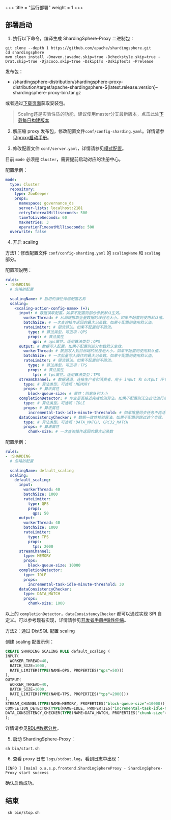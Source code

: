 +++
title = "运行部署"
weight = 1
+++

## 部署启动

1. 执行以下命令，编译生成 ShardingSphere-Proxy 二进制包：

```
git clone --depth 1 https://github.com/apache/shardingsphere.git
cd shardingsphere
mvn clean install -Dmaven.javadoc.skip=true -Dcheckstyle.skip=true -Drat.skip=true -Djacoco.skip=true -DskipITs -DskipTests -Prelease
```

发布包：
- /shardingsphere-distribution/shardingsphere-proxy-distribution/target/apache-shardingsphere-${latest.release.version}-shardingsphere-proxy-bin.tar.gz

或者通过[下载页面]( https://shardingsphere.apache.org/document/current/cn/downloads/ )获取安装包。

> Scaling还是实验性质的功能，建议使用master分支最新版本，点击此处[下载每日构建版本]( https://github.com/apache/shardingsphere#nightly-builds )

2. 解压缩 proxy 发布包，修改配置文件`conf/config-sharding.yaml`。详情请参见[proxy启动手册](/cn/user-manual/shardingsphere-proxy/startup/bin/)。

3. 修改配置文件 `conf/server.yaml`，详情请参见[模式配置](/cn/user-manual/shardingsphere-jdbc/yaml-config/mode/)。

目前 `mode` 必须是 `Cluster`，需要提前启动对应的注册中心。

配置示例：
```yaml
mode:
  type: Cluster
  repository:
    type: ZooKeeper
    props:
      namespace: governance_ds
      server-lists: localhost:2181
      retryIntervalMilliseconds: 500
      timeToLiveSeconds: 60
      maxRetries: 3
      operationTimeoutMilliseconds: 500
  overwrite: false
```

4. 开启 scaling

方法1：修改配置文件 `conf/config-sharding.yaml` 的 `scalingName` 和 `scaling` 部分。

配置项说明：
```yaml
rules:
- !SHARDING
  # 忽略的配置
  
  scalingName: # 启用的弹性伸缩配置名称
  scaling:
    <scaling-action-config-name> (+):
      input: # 数据读取配置。如果不配置则部分参数默认生效。
        workerThread: # 从源端摄取全量数据的线程池大小。如果不配置则使用默认值。
        batchSize: # 一次查询操作返回的最大记录数。如果不配置则使用默认值。
        rateLimiter: # 限流算法。如果不配置则不限流。
          type: # 算法类型。可选项：QPS
          props: # 算法属性
            qps: # qps属性。适用算法类型：QPS
      output: # 数据写入配置。如果不配置则部分参数默认生效。
        workerThread: # 数据写入到目标端的线程池大小。如果不配置则使用默认值。
        batchSize: # 一次批量写入操作的最大记录数。如果不配置则使用默认值。
        rateLimiter: # 限流算法。如果不配置则不限流。
          type: # 算法类型。可选项：TPS
          props: # 算法属性
            tps: # tps属性。适用算法类型：TPS
      streamChannel: # 数据通道，连接生产者和消费者，用于 input 和 output 环节。如果不配置则默认使用 MEMORY 类型
        type: # 算法类型。可选项：MEMORY
        props: # 算法属性
          block-queue-size: # 属性：阻塞队列大小
      completionDetector: # 作业是否接近完成检测算法。如果不配置则无法自动进行后续步骤，可以通过 DistSQL 手动操作。
        type: # 算法类型。可选项：IDLE
        props: # 算法属性
          incremental-task-idle-minute-threshold: # 如果增量同步任务不再活动超过一定时间，那么可以认为增量同步任务接近完成。适用算法类型：IDLE
      dataConsistencyChecker: # 数据一致性校验算法。如果不配置则跳过这个步骤。
        type: # 算法类型。可选项：DATA_MATCH, CRC32_MATCH
        props: # 算法属性
          chunk-size: # 一次查询操作返回的最大记录数
```

配置示例：
```yaml
rules:
- !SHARDING
  # 忽略的配置
  
  scalingName: default_scaling
  scaling:
    default_scaling:
      input:
        workerThread: 40
        batchSize: 1000
        rateLimiter:
          type: QPS
          props:
            qps: 50
      output:
        workerThread: 40
        batchSize: 1000
        rateLimiter:
          type: TPS
          props:
            tps: 2000
      streamChannel:
        type: MEMORY
        props:
          block-queue-size: 10000
      completionDetector:
        type: IDLE
        props:
          incremental-task-idle-minute-threshold: 30
      dataConsistencyChecker:
        type: DATA_MATCH
        props:
          chunk-size: 1000
```

以上的 `completionDetector`，`dataConsistencyChecker` 都可以通过实现 SPI 自定义。可以参考现有实现，详情请参见[开发者手册#弹性伸缩](/cn/dev-manual/scaling/)。

方法2：通过 DistSQL 配置 scaling

创建 scaling 配置示例：
```sql
CREATE SHARDING SCALING RULE default_scaling (
INPUT(
  WORKER_THREAD=40,
  BATCH_SIZE=1000,
  RATE_LIMITER(TYPE(NAME=QPS, PROPERTIES("qps"=50)))
),
OUTPUT(
  WORKER_THREAD=40,
  BATCH_SIZE=1000,
  RATE_LIMITER(TYPE(NAME=TPS, PROPERTIES("tps"=2000)))
),
STREAM_CHANNEL(TYPE(NAME=MEMORY, PROPERTIES("block-queue-size"=10000))),
COMPLETION_DETECTOR(TYPE(NAME=IDLE, PROPERTIES("incremental-task-idle-minute-threshold"=3))),
DATA_CONSISTENCY_CHECKER(TYPE(NAME=DATA_MATCH, PROPERTIES("chunk-size"=1000)))
);
```

详情请参见[RDL#数据分片](/cn/user-manual/shardingsphere-proxy/distsql/syntax/rdl/rule-definition/sharding/)。

5. 启动 ShardingSphere-Proxy：

```
sh bin/start.sh
```

6. 查看 proxy 日志 `logs/stdout.log`，看到日志中出现：

```
[INFO ] [main] o.a.s.p.frontend.ShardingSphereProxy - ShardingSphere-Proxy start success
```

确认启动成功。

## 结束

```
 sh bin/stop.sh
```
